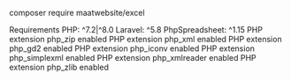 composer require maatwebsite/excel


Requirements
PHP: ^7.2\|^8.0
Laravel: ^5.8
PhpSpreadsheet: ^1.15
PHP extension php_zip enabled
PHP extension php_xml enabled
PHP extension php_gd2 enabled
PHP extension php_iconv enabled
PHP extension php_simplexml enabled
PHP extension php_xmlreader enabled
PHP extension php_zlib enabled
#
